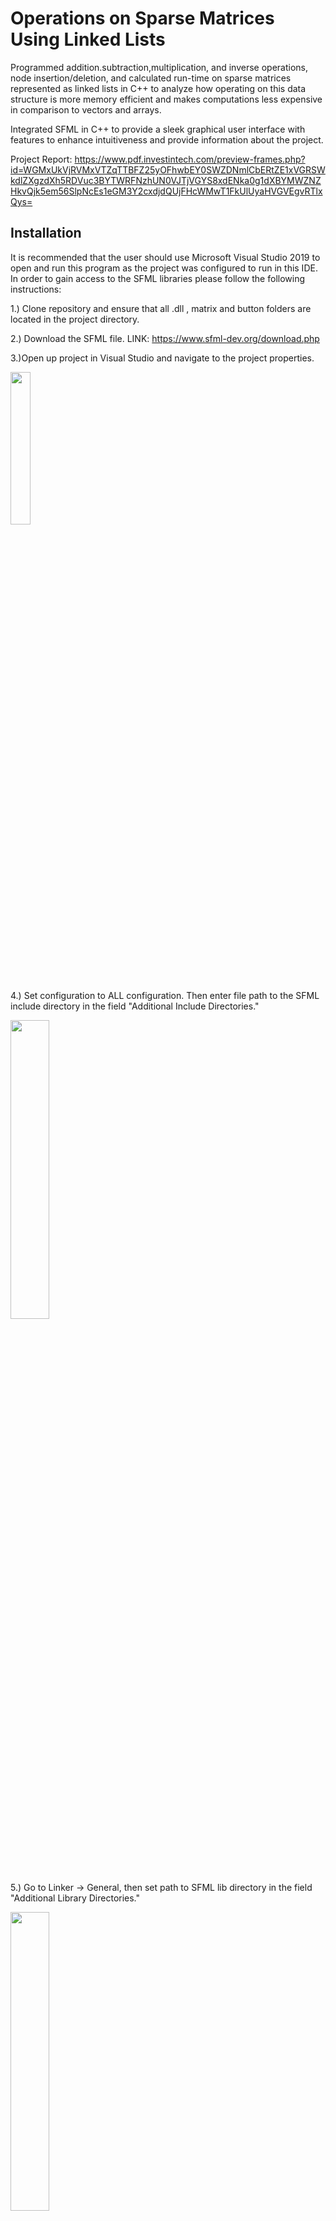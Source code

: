 # Operations on Sparse Matrices Using Linked Lists

Programmed addition.subtraction,multiplication, and inverse operations, node insertion/deletion, and calculated run-time on sparse matrices represented as linked lists in C++ to analyze how operating on this data structure is more memory efficient and makes computations less expensive in comparison to vectors and arrays. 

Integrated SFML in C++ to provide a sleek graphical user interface with features to enhance intuitiveness and provide information about the project. 

Project Report: https://www.pdf.investintech.com/preview-frames.php?id=WGMxUkVjRVMxVTZqTTBFZ25yOFhwbEY0SWZDNmlCbERtZE1xVGRSWkdlZXgzdXh5RDVuc3BYTWRFNzhUN0VJTjVGYS8xdENka0g1dXBYMWZNZHkvQjk5em56SlpNcEs1eGM3Y2cxdjdQUjFHcWMwT1FkUlUyaHVGVEgvRTlxQys=

## Installation

It is recommended that the user should use Microsoft Visual Studio 2019 to open and run this program as the project was configured to run in this IDE. In order to gain access to the SFML libraries please follow the following instructions:

1.) Clone repository and ensure that all .dll , matrix and button folders are located in the project directory.

2.) Download the SFML file. LINK: https://www.sfml-dev.org/download.php

3.)Open up project in Visual Studio and navigate to the project properties. 

<img src="https://user-images.githubusercontent.com/77069472/144729122-c6ec36e6-8cfa-493c-ab6d-3e148e3fc15e.png" width=25% height=25%>

4.) Set configuration to ALL configuration. Then enter file path to the SFML include directory in the field "Additional Include Directories." 

<img src="https://user-images.githubusercontent.com/77069472/144729301-ec925306-821c-434e-b166-2a5ae374ee88.png" width=35% height=35%>

5.) Go to Linker -> General, then set path to SFML lib directory in the field "Additional Library Directories."

<img src="https://user-images.githubusercontent.com/77069472/144729356-57af32d6-bd3c-4be9-9c40-46d3a9f4854e.png" width=35% height=35%>

6.) Go to Linker -> Input, got to "Additional Dependencies" and add sfml-graphics.lib; sfml-window.lib; sfml-system.lib; sfml-audio.lib; to begining of text that is already there.

<img src="https://user-images.githubusercontent.com/77069472/144729392-65d462c7-dc16-40ed-98b3-02ad73ce62ab.png" width=35% height=35%>

7.) Switch Configuration to Debug and add -d to all .lib files 

<img src="https://user-images.githubusercontent.com/77069472/144729414-d649f0c7-699b-48ac-91ae-39d873cac456.png" width=35% height=35%>

8.) Switch Configuration to Release and add -s to all lib files.

<img src="https://user-images.githubusercontent.com/77069472/144729449-667f14bd-1f4f-4c40-90b5-b4431f9b0793.png" width=35% height=35%>

9.) Open the edit property and add "winmm.lib", "opengl32.lib" and "freetype.lib" to the Additional Dependencies field.

<img src="https://user-images.githubusercontent.com/77069472/144729481-443884e5-4dd2-471f-83e8-a97337e582dc.png" width=35% height=35%>

<img src="https://user-images.githubusercontent.com/77069472/144729496-5e943ea6-f250-4d1d-b7b8-1b2f0730e416.png" width=35% height=35%>

10.) Go to C/C++ -> Preprocessor, then add SFML_STATIC; to text already present.

<img src="https://user-images.githubusercontent.com/77069472/144729529-0908094c-3afe-4ada-bd8b-1ecdca37b4e2.png" width=35% height=35%>

11.) If any issues insue, please view this link. LINK: https://www.youtube.com/watch?v=YfMQyOw1zik

Tutorial for VSCODE. LINK: https://www.youtube.com/watch?v=mqH-EnR0N6A

## Usage

To use this application please input two command line arguements. These arguements should be .txt files that contain a sparse matrix that is seperated by one white space with no trailing white space. As a rule the, first command line arguement will become the first operator and the second command line arguement will be the second operator. For example, commandline arguement 1 + commmandline argument 2 = results. When running the application, please navigate the menus by pressing the black with white text buttons with the mouse. To reset the program at anytime, press ENTER. To close the program, press ESCAPE. 


NOTE: Only one set of matrices may be used per application execution. Please enter 2 other .txt files to have new sprase matrices. There are named examples in the matrices folder. 


## Developers

Emily Gautreaux,
Mathew Ferreira,
Amoy Scott,
Whitney Schoellerman.



